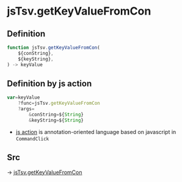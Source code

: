 # jsTsv.getKeyValueFromCon

## Definition

```js.js
function jsTsv.getKeyValueFromCon(
	${conString},
	${keyString},
) -> keyValue
```


## Definition by js action

```js.js
var=keyValue
	?func=jsTsv.getKeyValueFromCon
	?args=
		&conString=${String}
		&keyString=${String}
```

- [js action](#) is annotation-oriented language based on javascript in `CommandClick`

## Src

-> [jsTsv.getKeyValueFromCon](https://github.com/puutaro/CommandClick/blob/master/app/src/main/java/com/puutaro/commandclick/fragment_lib/terminal_fragment/js_interface/tsv/JsTsv.kt#L125)


